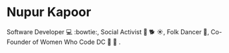 Nupur Kapoor
===========

Software Developer :computer: :bowtie:, Social Activist :hibiscus: :dog2: :sunny:, Folk Dancer :dancer:, Co-Founder of Women Who Code DC :woman: :two_women_holding_hands: . 

